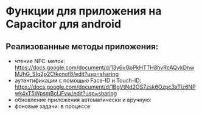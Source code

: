 # Функции для приложения на Capacitor для android

## Реализованные методы приложения:

* чтение NFC-меток: https://docs.google.com/document/d/13y6vGpPkHTTH8hvRcAQvkDnwMJhG_SIq2p2Ctkcnof8/edit?usp=sharing
* аутентификации с помощью Face-ID и Touch-ID: https://docs.google.com/document/d/1BgVtNd2OS7zsk6Ozpc3xTlz6NPwk4xT5WpsmBcLiFvw/edit?usp=sharing
* обновление приложения автоматически и вручную:
* фоновые задачи: в процессе
